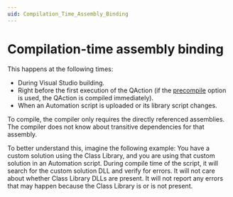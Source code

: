 ```yaml
---
uid: Compilation_Time_Assembly_Binding
---
```


# Compilation-time assembly binding

This happens at the following times:

- During Visual Studio building.
- Right before the first execution of the QAction (if the [precompile](xref:Protocol.QActions.QAction-options#precompile) option is used, the QAction is compiled immediately).
- When an Automation script is uploaded or its library script changes.

To compile, the compiler only requires the directly referenced assemblies. The compiler does not know about transitive dependencies for that assembly.

To better understand this, imagine the following example: You have a custom solution using the Class Library, and you are using that custom solution in an Automation script. During compile time of the script, it will search for the custom solution DLL and verify for errors. It will not care about whether Class Library DLLs are present. It will not report any errors that may happen because the Class Library is or is not present.
